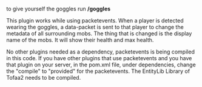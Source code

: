 to give yourself the goggles run 
**/goggles**

This plugin works while using packetevents. When a player is detected wearing the goggles, a data-packet is sent to that player to change the metadata of all surrounding mobs. The thing that is changed is the display name of the mobs. It will show their health and max health.

No other plugins needed as a dependency, packetevents is being compiled in this code.
If you have other plugins that use packetevents and you have that plugin on your server, in the pom.xml file, under dependencies, change the "compile" to "provided" for the packetevents. The EntityLib Library of Tofaa2 needs to be compiled.
